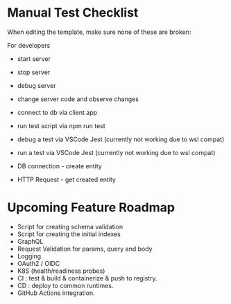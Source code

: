 # Manual Test Checklist
When editing the template, make sure none of these are broken:

For developers
- start server
- stop server
- debug server
- change server code and observe changes
- connect to db via client app
- run test script via npm run test
- debug a test via VSCode Jest (currently not working due to wsl compat)
- run a test via VSCode Jest (currently not working due to wsl compat)

- DB connection - create entity
- HTTP Request - get created entity

# Upcoming Feature Roadmap
- Script for creating schema validation
- Script for creating the initial indexes
- GraphQL
- Request Validation for params, query and body
- Logging
- OAuth2 / OIDC
- K8S (health/readiness probes)
- CI : test & build & containerize & push to registry.
- CD : deploy to common runtimes.
- GitHub Actions integration.